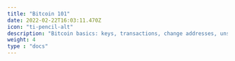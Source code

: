 ```yaml
---
title: "Bitcoin 101"
date: 2022-02-22T16:03:11.470Z
icon: "ti-pencil-alt"
description: "Bitcoin basics: keys, transactions, change addresses, unspent outputs (UTXOs), etc."
weight: 4
type : "docs"
---
```

